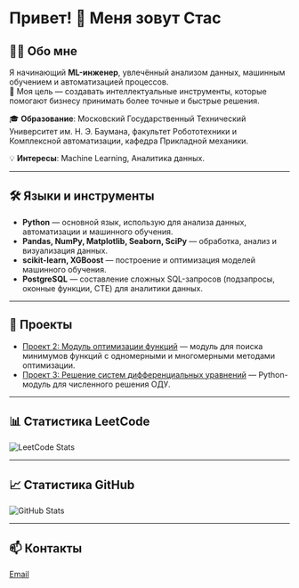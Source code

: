 # Привет! 👋 Меня зовут Стас

## 👨‍💻 Обо мне
Я начинающий **ML-инженер**, увлечённый анализом данных, машинным обучением и автоматизацией процессов.  
🎯 Моя цель — создавать интеллектуальные инструменты, которые помогают бизнесу принимать более точные и быстрые решения.  

🎓 **Образование**: Московский Государственный Технический Университет им. Н. Э. Баумана, факультет Робототехники и Комплексной автоматизации, кафедра Прикладной механики.

💡 **Интересы**: Machine Learning, Аналитика данных.

---

## 🛠 Языки и инструменты
- **Python** — основной язык, использую для анализа данных, автоматизации и машинного обучения.
- **Pandas, NumPy, Matplotlib, Seaborn, SciPy** — обработка, анализ и визуализация данных.
- **scikit-learn, XGBoost** — построение и оптимизация моделей машинного обучения.
- **PostgreSQL** — составление сложных SQL-запросов (подзапросы, оконные функции, CTE) для аналитики данных.

---

## 📂 Проекты
- [Проект 2: Модуль оптимизации функций](https://github.com/Stas-Grig/Optimization_methods) — модуль для поиска минимумов функций с одномерными и многомерными методами оптимизации.
- [Проект 3: Решение систем дифференциальных уравнений](https://github.com/Stas-Grig/Solver_of_systems_of_differential-equations) — Python-модуль для численного решения ОДУ.

---

## 📊 Статистика LeetCode
![LeetCode Stats](https://leetcard.jacoblin.cool/GrigorenkoStas?theme=dark&ext=activity)

---

## 📈 Статистика GitHub
![GitHub Stats](https://github-readme-stats.vercel.app/api?username=Stas-Grig&show_icons=true&theme=radical)

---

## 📫 Контакты 
[Email](mailto:kakasi_2001@mail.ru)  
